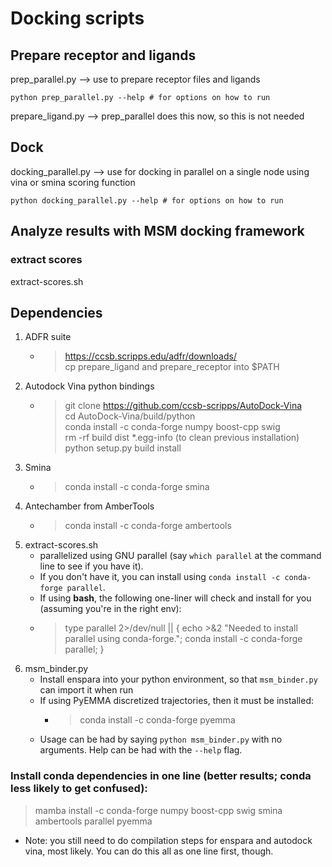 # Docking scripts

## Prepare receptor and ligands
prep_parallel.py --> use to prepare receptor files and ligands

    python prep_parallel.py --help # for options on how to run

prepare_ligand.py --> prep_parallel does this now, so this is not needed  

## Dock
docking_parallel.py     	--> use for docking in parallel on a single node using vina or smina scoring function  

    python docking_parallel.py --help # for options on how to run

## Analyze results with MSM docking framework
### extract scores
extract-scores.sh 

## Dependencies
1. ADFR suite
    - > https://ccsb.scripps.edu/adfr/downloads/  
    cp prepare_ligand and prepare_receptor into $PATH
2. Autodock Vina python bindings
    - > git clone https://github.com/ccsb-scripps/AutoDock-Vina  
    cd AutoDock-Vina/build/python  
    conda install -c conda-forge numpy boost-cpp swig  
    rm -rf build dist *.egg-info (to clean previous installation)  
    python setup.py build install  
3. Smina
    - > conda install -c conda-forge smina
4. Antechamber from AmberTools 
    - > conda install -c conda-forge ambertools
5. extract-scores.sh
    - parallelized using GNU parallel (say `which parallel` at the command line to see if you have it). 
    - If you don't have it, you can install using `conda install -c conda-forge parallel`.
    - If using **bash**, the following one-liner will check and install for you (assuming you're in the right env):
    - > type parallel 2>/dev/null || { echo >&2 "Needed to install parallel using conda-forge."; conda install -c conda-forge parallel; }
6. msm_binder.py
   - Install enspara into your python environment, so that `msm_binder.py` can import it when run
   - If using PyEMMA discretized trajectories, then it must be installed:
     - > conda install -c conda-forge pyemma
   - Usage can be had by saying `python msm_binder.py` with no arguments. Help can be had with the `--help` flag.
### Install conda dependencies in one line (better results; conda less likely to get confused):
   >mamba install -c conda-forge numpy boost-cpp swig smina ambertools parallel pyemma
- Note: you still need to do compilation steps for enspara and autodock vina, most likely. You can do this all as one line first, though.   